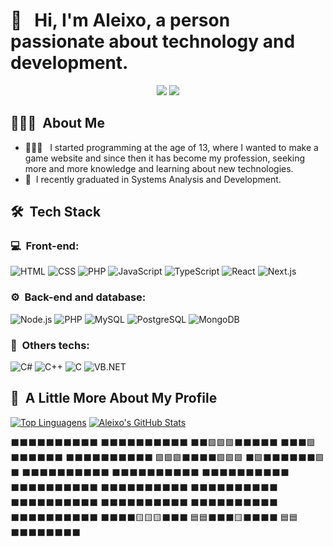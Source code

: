 <h1>👋 &nbsp; Hi, I'm Aleixo, a person passionate about technology and development.</h1>

<p align="center">
<a href="https://www.instagram.com/aleeixoj"><img src="https://img.shields.io/badge/-@aleeixoj-E4405F?style=flat-square&logo=Instagram&logoColor=white"/></a>
<a href="https://www.linkedin.com/in/aleeixoj/"><img src="http://img.shields.io/badge/-Aleixo%20Junior-0077B5?style=flat-square&logo=Linkedin&logoColor=white"/></a> 

</p>

<h2> 👨🏻‍💻 &nbsp;About Me </h2>

- 👨🏻‍💻 &nbsp; I started programming at the age of 13, where I wanted to make a game website and since then it has become my profession, seeking more and more knowledge and learning about new technologies.
- 📖 &nbsp;I recently graduated in Systems Analysis and Development.

<h2> 🛠 &nbsp;Tech Stack</h2>
<h3>💻 &nbsp;Front-end:</h3>

![HTML](https://img.shields.io/badge/-HTML-333333?style=flat&logo=HTML5)
![CSS](https://img.shields.io/badge/-CSS-333333?style=flat&logo=CSS3&logoColor=1572B6)
![PHP](https://img.shields.io/badge/-PHP-333333?style=flat&logo=php&logoColor=474A8A)
![JavaScript](https://img.shields.io/badge/-JavaScript-333333?style=flat&logo=javascript)
![TypeScript](https://img.shields.io/badge/-TypeScript-333333?style=flat&logo=typescript&logoColor=1572B6)
![React](https://img.shields.io/badge/-React-333333?style=flat&logo=react)
![Next.js](https://img.shields.io/badge/-Next.js-333333?style=flat&logo=Next.js)

<h3>⚙️ &nbsp;Back-end and database:</h3>

![Node.js](https://img.shields.io/badge/-Node.js-333333?style=flat&logo=node.js)
![PHP](https://img.shields.io/badge/-PHP-333333?style=flat&logo=php&logoColor=474A8A)
![MySQL](https://img.shields.io/badge/-MySQL-333333?style=flat&logo=mysql)
![PostgreSQL](https://img.shields.io/badge/-PostgreSQL-333333?style=flat&logo=postgresql&)
![MongoDB](https://img.shields.io/badge/-MongoDB-333333?style=flat&logo=mongodb&)

<h3>🚀 &nbsp;Others techs: </h3>

![C#](https://img.shields.io/badge/-CSharp-333333?style=flat&logo=c-sharp)
![C++](https://img.shields.io/badge/-C++-333333?style=flat&logo=cplusplus)
![C](https://img.shields.io/badge/--333333?style=flat&logo=C)
![VB.NET](https://img.shields.io/badge/-VB.NET-333333?style=flat&logo=dot-net)

<h2>🚀 &nbsp;A Little More About My Profile</h2>

[![Top Linguagens](https://github-readme-stats.vercel.app/api/top-langs/?username=aleeixoj&layout=compact&theme=omni&hide_border=true&cache_seconds=2000)](https://github.com/aleeixoj)
[![Aleixo's GitHub Stats](https://github-readme-stats.vercel.app/api?username=aleeixoj&show_icons=true&hide_border=true&theme=omni)](https://github.com/aleeixoj)

<!-- TETRIS-GRID-START -->
⬛⬛⬛⬛⬛⬛⬛⬛⬛⬛
⬛⬛⬛⬛⬛⬛⬛⬛⬛⬛
⬛⬛🟩🟩🟩⬛⬛⬛⬛⬛
⬛⬛⬛🟩⬛⬛⬛⬛⬛⬛
⬛⬛⬛⬛⬛⬛⬛⬛⬛⬛
🟩🟩🟩⬛⬛⬛⬛🟩🟩🟩
⬛🟩⬛⬛⬛⬛⬛⬛🟩⬛
⬛⬛⬛⬛⬛⬛⬛⬛⬛⬛
⬛⬛⬛⬛⬛⬛⬛⬛⬛⬛
⬛⬛⬛⬛⬛⬛⬛⬛⬛⬛
⬛⬛⬛⬛⬛⬛⬛⬛⬛⬛
⬛⬛⬛⬛⬛⬛⬛⬛⬛⬛
⬛⬛⬛⬛⬛⬛⬛⬛⬛⬛
⬛⬛⬛⬛⬛⬛⬛⬛⬛⬛
⬛⬛⬛⬛⬛⬛⬛⬛⬛⬛
⬛⬛⬛⬛⬛⬛⬛⬛⬛⬛
⬛⬛⬛⬛⬛⬛⬛⬛⬛⬛
⬛⬛⬛⬛🟨🟨🟨⬛⬛⬛
🟦🟦⬛⬛⬛🟨⬛⬛⬛⬛
🟦🟦⬛⬛⬛⬛⬛⬛⬛⬛
<!-- TETRIS-GRID-END -->
